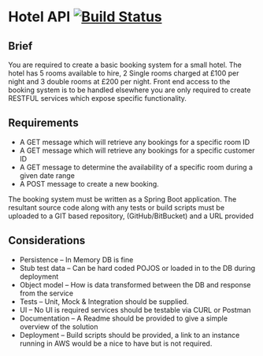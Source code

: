 # Hotel API [![Build Status](https://travis-ci.com/mplanchant/springboot-raml-example.svg?branch=master)](https://travis-ci.com/mplanchant/springboot-raml-example)
## Brief 
You are required to create a basic booking system for a small hotel. 
The hotel has 5 rooms available to hire, 2 Single rooms charged at £100 per night and 3 double rooms at £200 per night. 
Front end access to the booking system is to be handled elsewhere you are only required to create RESTFUL services which expose specific functionality. 

## Requirements 
* A GET message which will retrieve any bookings for a specific room ID
* A GET message which will retrieve any bookings for a specific customer ID
* A GET message to determine the availability of a specific room during a given date range
* A POST message to create a new booking. 

The booking system must be written as a Spring Boot application. 
The resultant source code along with any tests or build scripts must be uploaded to a GIT based repository, (GitHub/BitBucket) and a URL provided 

## Considerations
* Persistence – In Memory DB is fine
* Stub test data – Can be hard coded POJOS or loaded in to the DB during deployment
* Object model – How is data transformed between the DB and response from the service
* Tests – Unit, Mock & Integration should be supplied. 
* UI – No UI is required services should be testable via CURL or Postman
* Documentation – A Readme should be provided to give a simple overview of the solution
* Deployment – Build scripts should be provided, a link to an instance running in AWS would be a nice to have but is not required. 
